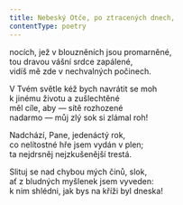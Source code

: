 ```yaml
---
title: Nebeský Otče, po ztracených dnech,
contentType: poetry
---
```


<section>

nocích, jež v blouzněních jsou promarněné,  
tou dravou vášní srdce zapálené,  
vidíš mě zde v nechvalných počinech.

</section>

<section>

V Tvém světle kéž bych navrátit se moh  
k jinému životu a zušlechtěné  
měl cíle, aby — sítě rozhozené  
nadarmo — můj zlý sok si zlámal roh!

</section>

<section>

Nadchází, Pane, jedenáctý rok,  
co nelítostné hře jsem vydán v plen;  
ta nejdrsněj nejzkušenější trestá.

</section>

<section>

Slituj se nad chybou mých činů, slok,  
ať z bludných myšlenek jsem vyveden:  
k nim shlédni, jak bys na kříži byl dneska!

</section>
